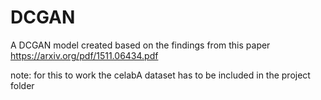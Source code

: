 # DCGAN
A DCGAN model created based on the findings from this paper https://arxiv.org/pdf/1511.06434.pdf

note: for this to work the celabA dataset has to be included in the project folder
